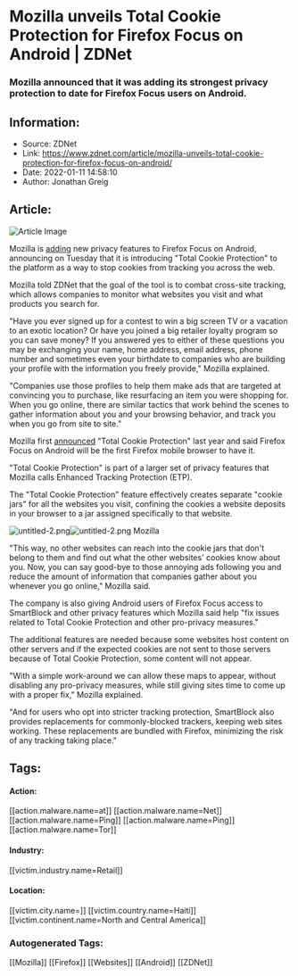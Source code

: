 # Mozilla unveils Total Cookie Protection for Firefox Focus on Android | ZDNet
### Mozilla announced that it was adding its strongest privacy protection to date for Firefox Focus users on Android.

## Information:
+ Source: ZDNet
+ Link: https://www.zdnet.com/article/mozilla-unveils-total-cookie-protection-for-firefox-focus-on-android/
+ Date: 2022-01-11 14:58:10
+ Author: Jonathan Greig


## Article:
![Article Image](https://www.zdnet.com/a/img/resize/86c094dbfef75b8275ffeac971425a4d14ae6b85/2021/11/01/c240c8fa-eb6d-401d-816d-c8706d9a27ad/mozilla.jpg?width=770&height=578&fit=crop&auto=webp)

Mozilla is [adding](https://www.mozilla.org/en-US/firefox/browsers/mobile/focus/) new privacy features to Firefox Focus on Android, announcing on Tuesday that it is introducing "Total Cookie Protection" to the platform as a way to stop cookies from tracking you across the web.

Mozilla told ZDNet that the goal of the tool is to combat cross-site tracking, which allows companies to monitor what websites you visit and what products you search for. 

"Have you ever signed up for a contest to win a big screen TV or a vacation to an exotic location? Or have you joined a big retailer loyalty program so you can save money? If you answered yes to either of these questions you may be exchanging your name, home address, email address, phone number and sometimes even your birthdate to companies who are building your profile with the information you freely provide," Mozilla explained. 

"Companies use those profiles to help them make ads that are targeted at convincing you to purchase, like resurfacing an item you were shopping for. When you go online, there are similar tactics that work behind the scenes to gather information about you and your browsing behavior, and track you when you go from site to site."

Mozilla first [announced](https://blog.mozilla.org/en/products/firefox/latest-firefox-release-includes-multiple-picture-in-picture-and-total-cookie-protection/) "Total Cookie Protection" last year and said Firefox Focus on Android will be the first Firefox mobile browser to have it. 

"Total Cookie Protection" is part of a larger set of privacy features that Mozilla calls Enhanced Tracking Protection (ETP).

The "Total Cookie Protection" feature effectively creates separate "cookie jars" for all the websites you visit, confining the cookies a website deposits in your browser to a jar assigned specifically to that website. 

![untitled-2.png]()![untitled-2.png](https://www.zdnet.com/a/img/resize/2593d4da453cc87f200f12dabd8030dc6f8275f5/2022/01/11/90e597b8-4189-4784-bcff-3e886ba544b0/untitled-2.png?width=470&fit=bounds&auto=webp)
 Mozilla
 




"This way, no other websites can reach into the cookie jars that don't belong to them and find out what the other websites' cookies know about you. Now, you can say good-bye to those annoying ads following you and reduce the amount of information that companies gather about you whenever you go online," Mozilla said. 

The company is also giving Android users of Firefox Focus access to SmartBlock and other privacy features which Mozilla said help "fix issues related to Total Cookie Protection and other pro-privacy measures."

The additional features are needed because some websites host content on other servers and if the expected cookies are not sent to those servers because of Total Cookie Protection, some content will not appear. 

"With a simple work-around we can allow these maps to appear, without disabling any pro-privacy measures, while still giving sites time to come up with a proper fix," Mozilla explained. 

"And for users who opt into stricter tracking protection, SmartBlock also provides replacements for commonly-blocked trackers, keeping web sites working. These replacements are bundled with Firefox, minimizing the risk of any tracking taking place."





## Tags:

#### Action:
[[action.malware.name=at]] [[action.malware.name=Net]] [[action.malware.name=Ping]] [[action.malware.name=Ping]] [[action.malware.name=Tor]]

#### Industry:
[[victim.industry.name=Retail]]

#### Location:
[[victim.city.name=]] [[victim.country.name=Haiti]] [[victim.continent.name=North and Central America]]

### Autogenerated Tags:
[[Mozilla]] [[Firefox]] [[Websites]] [[Android]] [[ZDNet]]

